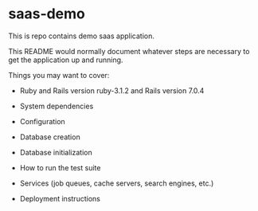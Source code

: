 # saas-demo
This is repo contains demo saas application.

This README would normally document whatever steps are necessary to get the
application up and running.

Things you may want to cover:

* Ruby and Rails version
  ruby-3.1.2 and Rails version 7.0.4

* System dependencies

* Configuration

* Database creation

* Database initialization

* How to run the test suite

* Services (job queues, cache servers, search engines, etc.)

* Deployment instructions
